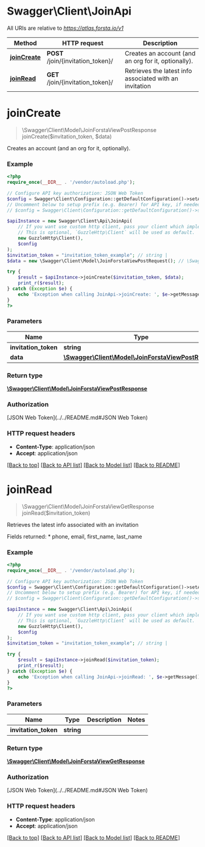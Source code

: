# Swagger\Client\JoinApi

All URIs are relative to *https://atlas.forsta.io/v1*

Method | HTTP request | Description
------------- | ------------- | -------------
[**joinCreate**](JoinApi.md#joinCreate) | **POST** /join/{invitation_token}/ | Creates an account (and an org for it, optionally).
[**joinRead**](JoinApi.md#joinRead) | **GET** /join/{invitation_token}/ | Retrieves the latest info associated with an invitation


# **joinCreate**
> \Swagger\Client\Model\JoinForstaViewPostResponse joinCreate($invitation_token, $data)

Creates an account (and an org for it, optionally).



### Example
```php
<?php
require_once(__DIR__ . '/vendor/autoload.php');

// Configure API key authorization: JSON Web Token
$config = Swagger\Client\Configuration::getDefaultConfiguration()->setApiKey('Authorization', 'YOUR_API_KEY');
// Uncomment below to setup prefix (e.g. Bearer) for API key, if needed
// $config = Swagger\Client\Configuration::getDefaultConfiguration()->setApiKeyPrefix('Authorization', 'Bearer');

$apiInstance = new Swagger\Client\Api\JoinApi(
    // If you want use custom http client, pass your client which implements `GuzzleHttp\ClientInterface`.
    // This is optional, `GuzzleHttp\Client` will be used as default.
    new GuzzleHttp\Client(),
    $config
);
$invitation_token = "invitation_token_example"; // string | 
$data = new \Swagger\Client\Model\JoinForstaViewPostRequest(); // \Swagger\Client\Model\JoinForstaViewPostRequest | 

try {
    $result = $apiInstance->joinCreate($invitation_token, $data);
    print_r($result);
} catch (Exception $e) {
    echo 'Exception when calling JoinApi->joinCreate: ', $e->getMessage(), PHP_EOL;
}
?>
```

### Parameters

Name | Type | Description  | Notes
------------- | ------------- | ------------- | -------------
 **invitation_token** | **string**|  |
 **data** | [**\Swagger\Client\Model\JoinForstaViewPostRequest**](../Model/JoinForstaViewPostRequest.md)|  |

### Return type

[**\Swagger\Client\Model\JoinForstaViewPostResponse**](../Model/JoinForstaViewPostResponse.md)

### Authorization

[JSON Web Token](../../README.md#JSON Web Token)

### HTTP request headers

 - **Content-Type**: application/json
 - **Accept**: application/json

[[Back to top]](#) [[Back to API list]](../../README.md#documentation-for-api-endpoints) [[Back to Model list]](../../README.md#documentation-for-models) [[Back to README]](../../README.md)

# **joinRead**
> \Swagger\Client\Model\JoinForstaViewGetResponse joinRead($invitation_token)

Retrieves the latest info associated with an invitation

Fields returned: * phone, email, first_name, last_name

### Example
```php
<?php
require_once(__DIR__ . '/vendor/autoload.php');

// Configure API key authorization: JSON Web Token
$config = Swagger\Client\Configuration::getDefaultConfiguration()->setApiKey('Authorization', 'YOUR_API_KEY');
// Uncomment below to setup prefix (e.g. Bearer) for API key, if needed
// $config = Swagger\Client\Configuration::getDefaultConfiguration()->setApiKeyPrefix('Authorization', 'Bearer');

$apiInstance = new Swagger\Client\Api\JoinApi(
    // If you want use custom http client, pass your client which implements `GuzzleHttp\ClientInterface`.
    // This is optional, `GuzzleHttp\Client` will be used as default.
    new GuzzleHttp\Client(),
    $config
);
$invitation_token = "invitation_token_example"; // string | 

try {
    $result = $apiInstance->joinRead($invitation_token);
    print_r($result);
} catch (Exception $e) {
    echo 'Exception when calling JoinApi->joinRead: ', $e->getMessage(), PHP_EOL;
}
?>
```

### Parameters

Name | Type | Description  | Notes
------------- | ------------- | ------------- | -------------
 **invitation_token** | **string**|  |

### Return type

[**\Swagger\Client\Model\JoinForstaViewGetResponse**](../Model/JoinForstaViewGetResponse.md)

### Authorization

[JSON Web Token](../../README.md#JSON Web Token)

### HTTP request headers

 - **Content-Type**: application/json
 - **Accept**: application/json

[[Back to top]](#) [[Back to API list]](../../README.md#documentation-for-api-endpoints) [[Back to Model list]](../../README.md#documentation-for-models) [[Back to README]](../../README.md)

